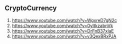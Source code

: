 ## CryptoCurrency

1. https://www.youtube.com/watch?v=WgxreD7gN2c
2. https://www.youtube.com/watch?v=0yItkzabnVk
3. https://www.youtube.com/watch?v=DrFnB37xlaE
4. https://www.youtube.com/watch?v=v3QexBRxPJA
